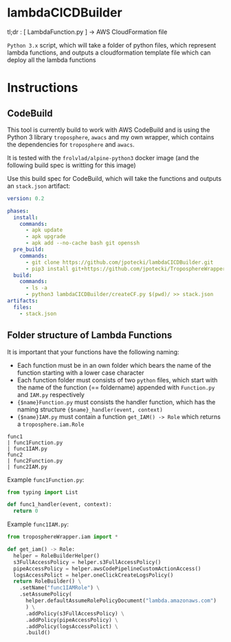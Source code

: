 # lambdaCICDBuilder
tl;dr : [ LambdaFunction.py ] -> AWS CloudFormation file

`Python 3.x` script, which will take a folder of python files, which represent lambda functions, and outputs a cloudformation template file which can deploy all the lambda functions

# Instructions

## CodeBuild

This tool is currently build to work with AWS CodeBuild and is using the Python 3 library
`troposphere`, `awacs` and my own wrapper, which contains the dependencies for `troposphere` and `awacs`.

It is tested with the `frolvlad/alpine-python3` docker image (and the following build spec is writting for this image)

Use this build spec for CodeBuild, which will take the functions and outputs an `stack.json` artifact:

```yaml
version: 0.2

phases:
  install:
    commands:
      - apk update
      - apk upgrade
      - apk add --no-cache bash git openssh
  pre_build:
    commands:
      - git clone https://github.com/jpotecki/lambdaCICDBuilder.git
      - pip3 install git+https://github.com/jpotecki/TroposphereWrapper.git
  build:
    commands:
      - ls -a
      - python3 lambdaCICDBuilder/createCF.py $(pwd)/ >> stack.json
artifacts:
  files:
    - stack.json
```


## Folder structure of Lambda Functions

It is important that your functions have the following naming:
- Each function must be in an own folder which bears the name of the function starting with a lower case character
- Each function folder must consists of two `python` files, which start with the name of the function (== foldername) appended with `Function.py` and `IAM.py` respectively
- `{$name}Function.py` must consists the handler function, which has the naming structure `{$name}_handler(event, context)`
- `{$name}IAM.py` must contain a function `get_IAM() -> Role` which returns a `troposphere.iam.Role`
```
func1
| func1Function.py
| func1IAM.py
func2
| func2Function.py
| func2IAM.py
```

Example `func1Function.py`:
```python
from typing import List

def func1_handler(event, context):
  return 0
```

Example `func1IAM.py`:
```python
from troposphereWrapper.iam import *

def get_iam() -> Role:
  helper = RoleBuilderHelper()
  s3FullAccessPolicy = helper.s3FullAccessPolicy()
  pipeAccessPolicy = helper.awsCodePipelineCustomActionAccess()
  logsAccessPolict = helper.oneClickCreateLogsPolicy()
  return RoleBuilder() \
    .setName("func1IAMRole") \
    .setAssumePolicy(
      helper.defaultAssumeRolePolicyDocument("lambda.amazonaws.com")
      ) \
      .addPolicy(s3FullAccessPolicy) \
      .addPolicy(pipeAccessPolicy) \
      .addPolicy(logsAccessPolict) \
      .build()
```